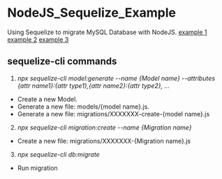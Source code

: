# NodeJS_Sequelize_Example
Using Sequelize to migrate MySQL Database with NodeJS.
[example 1](https://dev.to/adefam/create-update-add-and-delete-sequelize-migration-eoa)
[example 2](https://dev.to/nedsoft/add-new-fields-to-existing-sequelize-migration-3527)
[example 3](https://sequelize.org/docs/v6/other-topics/migrations/)

## sequelize-cli commands
1. _npx sequelize-cli model:generate --name {Model name} --attributes {attr name1}:{attr type1},{attr name2}:{attr type2}, ..._
- Create a new Model. 
- Generate a new file: models/{model name}.js.
- Generate a new file: migrations/XXXXXXX-create-{model name}.js

2. _npx sequelize-cli migration:create --name {Migration name}_
- Create a new file: migrations/XXXXXXX-{Migration name}.js

3. _npx sequelize-cli db:migrate_
- Run migration



